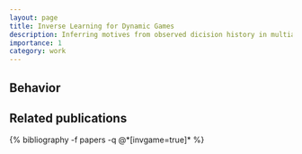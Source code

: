 ```yaml
---
layout: page
title: Inverse Learning for Dynamic Games 
description: Inferring motives from observed dicision history in multiagent interaction 
importance: 1
category: work
---
```



<h2>Behavior </h2>



<div class="publications">
<h2>Related publications</h2>
{% bibliography -f papers -q @*[invgame=true]* %}
</div>
